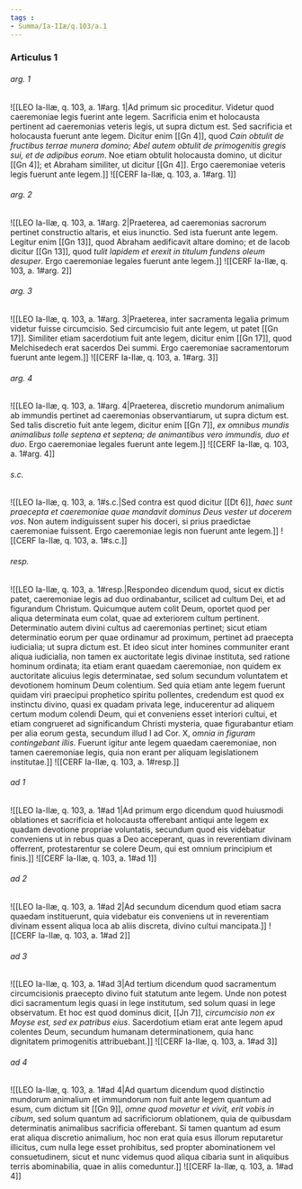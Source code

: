 ```yaml
---
tags : 
- Summa/Ia-IIæ/q.103/a.1
---
```


### Articulus 1

###### arg. 1
![[LEO Ia-IIæ, q. 103, a. 1#arg. 1|Ad primum sic proceditur. Videtur quod caeremoniae legis fuerint ante legem. Sacrificia enim et holocausta pertinent ad caeremonias veteris legis, ut supra dictum est. Sed sacrificia et holocausta fuerunt ante legem. Dicitur enim [[Gn 4]], quod *Cain obtulit de fructibus terrae munera domino; Abel autem obtulit de primogenitis gregis sui, et de adipibus eorum*. Noe etiam obtulit holocausta domino, ut dicitur [[Gn 4]]; et Abraham similiter, ut dicitur [[Gn 4]]. Ergo caeremoniae veteris legis fuerunt ante legem.]]
![[CERF Ia-IIæ, q. 103, a. 1#arg. 1]]

###### arg. 2
![[LEO Ia-IIæ, q. 103, a. 1#arg. 2|Praeterea, ad caeremonias sacrorum pertinet constructio altaris, et eius inunctio. Sed ista fuerunt ante legem. Legitur enim [[Gn 13]], quod Abraham aedificavit altare domino; et de Iacob dicitur [[Gn 13]], quod *tulit lapidem et erexit in titulum fundens oleum desuper*. Ergo caeremoniae legales fuerunt ante legem.]]
![[CERF Ia-IIæ, q. 103, a. 1#arg. 2]]

###### arg. 3
![[LEO Ia-IIæ, q. 103, a. 1#arg. 3|Praeterea, inter sacramenta legalia primum videtur fuisse circumcisio. Sed circumcisio fuit ante legem, ut patet [[Gn 17]]. Similiter etiam sacerdotium fuit ante legem, dicitur enim [[Gn 17]], quod Melchisedech erat sacerdos Dei summi. Ergo caeremoniae sacramentorum fuerunt ante legem.]]
![[CERF Ia-IIæ, q. 103, a. 1#arg. 3]]

###### arg. 4
![[LEO Ia-IIæ, q. 103, a. 1#arg. 4|Praeterea, discretio mundorum animalium ab immundis pertinet ad caeremonias observantiarum, ut supra dictum est. Sed talis discretio fuit ante legem, dicitur enim [[Gn 7]], *ex omnibus mundis animalibus tolle septena et septena; de animantibus vero immundis, duo et duo*. Ergo caeremoniae legales fuerunt ante legem.]]
![[CERF Ia-IIæ, q. 103, a. 1#arg. 4]]

###### s.c.
![[LEO Ia-IIæ, q. 103, a. 1#s.c.|Sed contra est quod dicitur [[Dt 6]], *haec sunt praecepta et caeremoniae quae mandavit dominus Deus vester ut docerem vos*. Non autem indiguissent super his doceri, si prius praedictae caeremoniae fuissent. Ergo caeremoniae legis non fuerunt ante legem.]]
![[CERF Ia-IIæ, q. 103, a. 1#s.c.]]

###### resp.
![[LEO Ia-IIæ, q. 103, a. 1#resp.|Respondeo dicendum quod, sicut ex dictis patet, caeremoniae legis ad duo ordinabantur, scilicet ad cultum Dei, et ad figurandum Christum. Quicumque autem colit Deum, oportet quod per aliqua determinata eum colat, quae ad exteriorem cultum pertinent. Determinatio autem divini cultus ad caeremonias pertinet; sicut etiam determinatio eorum per quae ordinamur ad proximum, pertinet ad praecepta iudicialia; ut supra dictum est. Et ideo sicut inter homines communiter erant aliqua iudicialia, non tamen ex auctoritate legis divinae instituta, sed ratione hominum ordinata; ita etiam erant quaedam caeremoniae, non quidem ex auctoritate alicuius legis determinatae, sed solum secundum voluntatem et devotionem hominum Deum colentium. Sed quia etiam ante legem fuerunt quidam viri praecipui prophetico spiritu pollentes, credendum est quod ex instinctu divino, quasi ex quadam privata lege, inducerentur ad aliquem certum modum colendi Deum, qui et conveniens esset interiori cultui, et etiam congrueret ad significandum Christi mysteria, quae figurabantur etiam per alia eorum gesta, secundum illud I ad Cor. X, *omnia in figuram contingebant illis*. Fuerunt igitur ante legem quaedam caeremoniae, non tamen caeremoniae legis, quia non erant per aliquam legislationem institutae.]]
![[CERF Ia-IIæ, q. 103, a. 1#resp.]]

###### ad 1
![[LEO Ia-IIæ, q. 103, a. 1#ad 1|Ad primum ergo dicendum quod huiusmodi oblationes et sacrificia et holocausta offerebant antiqui ante legem ex quadam devotione propriae voluntatis, secundum quod eis videbatur conveniens ut in rebus quas a Deo acceperant, quas in reverentiam divinam offerrent, protestarentur se colere Deum, qui est omnium principium et finis.]]
![[CERF Ia-IIæ, q. 103, a. 1#ad 1]]

###### ad 2
![[LEO Ia-IIæ, q. 103, a. 1#ad 2|Ad secundum dicendum quod etiam sacra quaedam instituerunt, quia videbatur eis conveniens ut in reverentiam divinam essent aliqua loca ab aliis discreta, divino cultui mancipata.]]
![[CERF Ia-IIæ, q. 103, a. 1#ad 2]]

###### ad 3
![[LEO Ia-IIæ, q. 103, a. 1#ad 3|Ad tertium dicendum quod sacramentum circumcisionis praecepto divino fuit statutum ante legem. Unde non potest dici sacramentum legis quasi in lege institutum, sed solum quasi in lege observatum. Et hoc est quod dominus dicit, [[Jn 7]], *circumcisio non ex Moyse est, sed ex patribus eius*. Sacerdotium etiam erat ante legem apud colentes Deum, secundum humanam determinationem, quia hanc dignitatem primogenitis attribuebant.]]
![[CERF Ia-IIæ, q. 103, a. 1#ad 3]]

###### ad 4
![[LEO Ia-IIæ, q. 103, a. 1#ad 4|Ad quartum dicendum quod distinctio mundorum animalium et immundorum non fuit ante legem quantum ad esum, cum dictum sit [[Gn 9]], *omne quod movetur et vivit, erit vobis in cibum*, sed solum quantum ad sacrificiorum oblationem, quia de quibusdam determinatis animalibus sacrificia offerebant. Si tamen quantum ad esum erat aliqua discretio animalium, hoc non erat quia esus illorum reputaretur illicitus, cum nulla lege esset prohibitus, sed propter abominationem vel consuetudinem, sicut et nunc videmus quod aliqua cibaria sunt in aliquibus terris abominabilia, quae in aliis comeduntur.]]
![[CERF Ia-IIæ, q. 103, a. 1#ad 4]]

